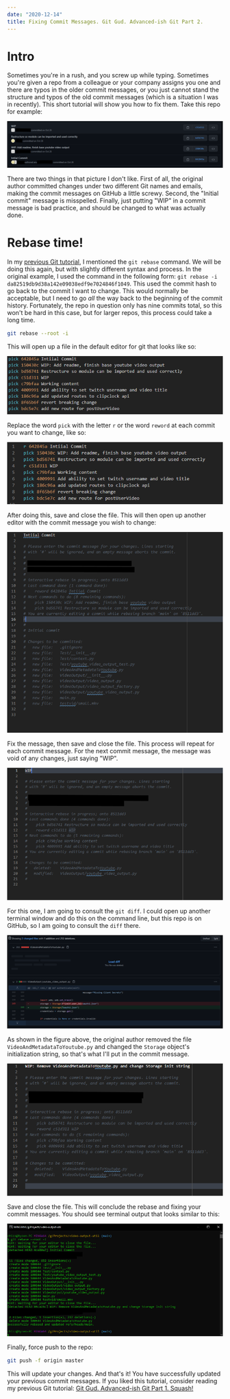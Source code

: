 ```yaml
---
date: "2020-12-14"
title: Fixing Commit Messages. Git Gud. Advanced-ish Git Part 2. 
---
```


# Intro

Sometimes you're in a rush, and you screw up while typing. Sometimes you're given a repo from a colleague or your company assigns you one and there are typos in the older commit messages, or you just cannot stand the structure and typos of the old commit messages (which is a situation I was in recently). This short tutorial will show you how to fix them. Take this repo for example:

![Example](./gitgud2example1.png)

There are two things in that picture I don't like. First of all, the original author committed changes under two different Git names and emails, making the commit messages on GitHub a little screwy. Second, the "Initial commit" message is misspelled. Finally, just putting "WIP" in a commit message is bad practice, and should be changed to what was actually done. 

# Rebase time!

In my [previous Git tutorial](https://chand1012.dev/git-gud1/), I mentioned the `git rebase` command. We will be doing this again, but with slightly different syntax and process. In the original example, I used the command in the following form: `git rebase -i da82519db9d38a142e09038edf9e7024846f1049`. This used the commit hash to go back to the commit I want to change. This would normally be acceptable, but I need to go *all* the way back to the beginning of the commit history. Fortunately, the repo in question only has nine commits total, so this won't be hard in this case, but for larger repos, this process could take a long time. 

```bash
git rebase --root -i
```

This will open up a file in the default editor for git that looks like so:

![Rebase Default](./gitgud2example2.png)

Replace the word `pick` with the letter `r` or the word `reword` at each commit you want to change, like so:

![Rebase Edited](./gitgud2example3.png)

After doing this, save and close the file. This will then open up another editor with the commit message you wish to change:

![Commit Message Example](./gitgud2example4.png)

Fix the message, then save and close the file. This process will repeat for each commit message. For the next commit message, the message was void of any changes, just saying "WIP".

![Lackluster Commit Message](./gitgud2example5.png)

For this one, I am going to consult the `git diff`. I could open up another terminal window and do this on the command line, but this repo is on GitHub, so I am going to consult the `diff` there.

![GitHub Diff](./gitgud2example6.png)

As shown in the figure above, the original author removed the file `VideoAndMetadataToYoutube.py` and changed the `Storage` object's initialization string, so that's what I'll put in the commit message.

![Fixed Commit Message](./gitgud2example7.png)

Save and close the file. This will conclude the rebase and fixing your commit messages. You should see terminal output that looks similar to this:

![Terminal Output](./gitgud2example8.png)

Finally, force push to the repo:

```bash
git push -f origin master
```

This will update your changes. And that's it! You have successfully updated your previous commit messages. If you liked this tutorial, consider reading my previous Git tutorial: [Git Gud. Advanced-ish Git Part 1. Squash!](https://chand1012.dev/git-gud1/)